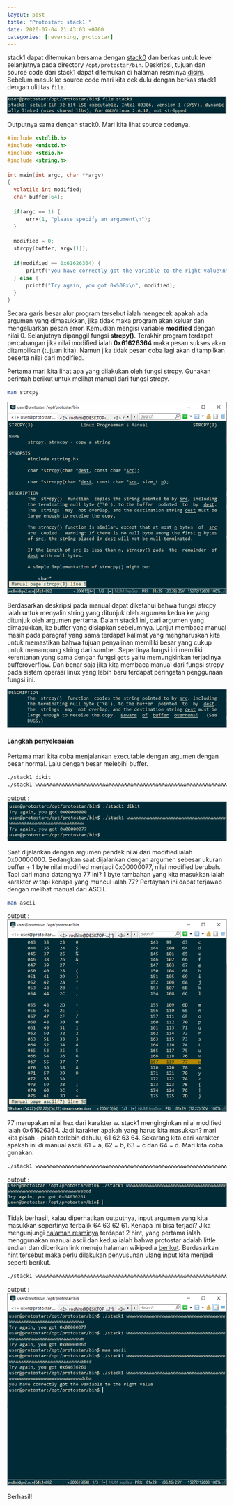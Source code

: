 ```yaml
---
layout: post
title: "Protostar: stack1 "
date: 2020-07-04 21:43:03 +0700
categories: [reversing, protostar]
---
```


stack1 dapat ditemukan bersama dengan [stack0](/belajar-reversing-protostar-stack0/) dan berkas untuk level selanjutnya pada directory `/opt/protostar/bin`. Deskripsi, tujuan dan source code dari stack1 dapat ditemukan di halaman resminya [disini](https://exploit-exercises.lains.space/protostar/stack1/). Sebelum masuk ke source code mari kita cek dulu dengan berkas stack1 dengan ulititas `file`.

![hasil utilitas file pada stack1](/images/protostar-stack1-1.png)

Outputnya sama dengan stack0. Mari kita lihat source codenya.

```c
#include <stdlib.h>
#include <unistd.h>
#include <stdio.h>
#include <string.h>

int main(int argc, char **argv)
{
  volatile int modified;
  char buffer[64];

  if(argc == 1) {
      errx(1, "please specify an argument\n");
  }

  modified = 0;
  strcpy(buffer, argv[1]);

  if(modified == 0x61626364) {
      printf("you have correctly got the variable to the right value\n");
  } else {
      printf("Try again, you got 0x%08x\n", modified);
  }
}
```

Secara garis besar alur program tersebut ialah mengecek apakah ada argumen yang dimasukkan, jika tidak maka program akan keluar dan mengeluarkan pesan error. Kemudian mengisi variable **modified** dengan nilai 0. Selanjutnya dipanggil fungsi **strcpy()**. Terakhir program terdapat percabangan jika nilai modified ialah **0x61626364** maka pesan sukses akan ditampilkan (tujuan kita). Namun jika tidak pesan coba lagi akan ditampilkan beserta nilai dari modified.

Pertama mari kita lihat apa yang dilakukan oleh fungsi strcpy. Gunakan perintah berikut untuk melihat manual dari fungsi strcpy.

```bash
man strcpy
```

![manual strcpy](/images/protostar-stack1-2.png)

Berdasarkan deskripsi pada manual dapat diketahui bahwa fungsi strcpy ialah untuk menyalin string yang ditunjuk oleh argumen kedua ke yang ditunjuk oleh argumen pertama. Dalam stack1 ini, dari argumen yang dimasukkan, ke buffer yang disiapkan sebelumnya. Lanjut membaca manual masih pada paragraf yang sama terdapat kalimat yang mengharuskan kita untuk memastikan bahwa tujuan penyalinan memiliki besar yang cukup untuk menampung string dari sumber. Sepertinya fungsi ini memiliki kerentanan yang sama dengan fungsi `gets` yaitu memungkinkan terjadinya bufferoverflow. Dan benar saja jika kita membaca manual dari fungsi strcpy pada sistem operasi linux yang lebih baru terdapat peringatan penggunaan fungsi ini.

![manual strcpy](/images/protostar-stack1-3.png)

#### Langkah penyelesaian

Pertama mari kita coba menjalankan executable dengan argumen dengan besar normal. Lalu dengan besar melebihi buffer.

```bash
./stack1 dikit
./stack1 wwwwwwwwwwwwwwwwwwwwwwwwwwwwwwwwwwwwwwwwwwwwwwwwwwwwwwwwwwwwwwwww
```

output :
![menjalankan strcpy](/images/protostar-stack1-4.png)

Saat dijalankan dengan argumen pendek nilai dari modified ialah 0x00000000. Sedangkan saat dijalankan dengan argumen sebesar ukuran buffer + 1 byte nilai modified menjadi 0x00000077, nilai modified berubah. Tapi dari mana datangnya 77 ini? 1 byte tambahan yang kita masukkan ialah karakter w tapi kenapa yang muncul ialah 77? Pertayaan ini dapat terjawab dengan melihat manual dari ASCII.

```bash
man ascii
```

output :
![manual ascii](/images/protostar-stack1-5.png)

77 merupakan nilai hex dari karakter w. stack1 menginginkan nilai modified ialah 0x61626364. Jadi karakter apakah yang harus kita masukkan? mari kita pisah - pisah terlebih dahulu, 61 62 63 64. Sekarang kita cari karakter apakah ini di manual ascii. 61 = a, 62 = b, 63 = c dan 64 = d. Mari kita coba gunakan.

```bash
./stack1 wwwwwwwwwwwwwwwwwwwwwwwwwwwwwwwwwwwwwwwwwwwwwwwwwwwwwwwwwwwwwwwwabcd
```

output :
![menjalankan stack dengan input argumen wwwwwwwwwwwwwwwwwwwwwwwwwwwwwwwwwwwwwwwwwwwwwwwwwwwwwwwwwwwwwwwwabcd ](/images/protostar-stack1-6.png)

Tidak berhasil, kalau diperhatikan outputnya, input argumen yang kita masukkan sepertinya terbalik 64 63 62 61. Kenapa ini bisa terjadi? Jika mengunjungi [halaman resminya](https://exploit-exercises.lains.space/protostar/stack1/) terdapat 2 hint, yang pertama ialah menggunakan manual ascii dan kedua ialah bahwa protostar adalah little endian dan diberikan link menuju halaman wikipedia [berikut](https://en.wikipedia.org/wiki/Endianness). Berdasarkan hint tersebut maka perlu dilakukan penyusunan ulang input kita menjadi seperti berikut.

```bash
./stack1 wwwwwwwwwwwwwwwwwwwwwwwwwwwwwwwwwwwwwwwwwwwwwwwwwwwwwwwwwwwwwwwwdcba
```

output :
![menjalankan stack dengan input argumen wwwwwwwwwwwwwwwwwwwwwwwwwwwwwwwwwwwwwwwwwwwwwwwwwwwwwwwwwwwwwwwwdcba ](/images/protostar-stack1-7.png)

Berhasil!
